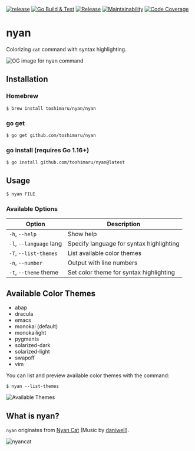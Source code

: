 [![release](https://img.shields.io/github/release/toshimaru/nyan.svg)](https://github.com/toshimaru/nyan/releases/latest)
[![Go Build & Test](https://github.com/toshimaru/nyan/actions/workflows/ci.yml/badge.svg)](https://github.com/toshimaru/nyan/actions/workflows/ci.yml)
[![Release](https://github.com/toshimaru/nyan/actions/workflows/release.yml/badge.svg)](https://github.com/toshimaru/nyan/actions/workflows/release.yml)
[![Maintainability](https://qlty.sh/gh/toshimaru/projects/nyan/maintainability.svg)](https://qlty.sh/gh/toshimaru/projects/nyan)
[![Code Coverage](https://qlty.sh/gh/toshimaru/projects/nyan/coverage.svg)](https://qlty.sh/gh/toshimaru/projects/nyan)

# nyan

Colorizing `cat` command with syntax highlighting.

![OG image for nyan command](https://repository-images.githubusercontent.com/195893425/0a7e7dfc-3a80-49d5-8193-5482fe2e7848)

## Installation

### Homebrew

```console
$ brew install toshimaru/nyan/nyan
```

### go get

```console
$ go get github.com/toshimaru/nyan
```

### go install (requires Go 1.16+)

```console
$ go install github.com/toshimaru/nyan@latest
```

## Usage

```console
$ nyan FILE
```

### Available Options

| Option | Description |
| --- | --- |
| `-h`, `--help` | Show help |
| `-l`, `--language` lang | Specify language for syntax highlighting |
| `-T`, `--list-themes` | List available color themes |
| `-n`, `--number` | Output with line numbers |
| `-t`, `--theme` theme | Set color theme for syntax highlighting |

## Available Color Themes

- abap
- dracula
- emacs
- monokai (default)
- monokailight
- pygments
- solarized-dark
- solarized-light
- swapoff
- vim

You can list and preview available color themes with the command:

```console
$ nyan --list-themes
```

![Available Themes](https://user-images.githubusercontent.com/803398/67260792-42a91000-f4d8-11e9-9b92-19c0072987e3.png)

## What is nyan?

`nyan` originates from [Nyan Cat](https://www.nyan.cat/) (Music by [daniwell](https://aidn.jp/about/)).

![nyancat](https://giphygifs.s3.amazonaws.com/media/sIIhZliB2McAo/giphy.gif)
